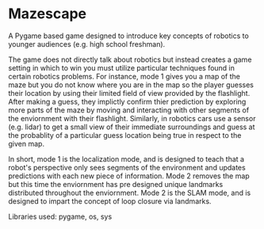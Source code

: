 # Mazescape

A Pygame based game designed to introduce key concepts of robotics to younger audiences (e.g. high school freshman).

The game does not directly talk about robotics but instead creates a game setting in which to win you must utilize particular
techniques found in certain robotics problems. For instance, mode 1 gives you a map of the maze but you do not know where you
are in the map so the player guesses their location by using their limited field of view provided by the flashlight. After making
a guess, they implictly confirm thier prediction by exploring more parts of the maze by moving and interacting with other segments
of the enviornment with their flashlight.  Similarly, in robotics cars use a sensor (e.g. lidar) to get a small view of their 
immediate surroundings and guess at the probablity of a particular guess location being true in respect to the given map.

In short, mode 1 is the localization mode, and is designed to teach that a robot's perspective only sees segments of the environment and updates predictions
with each new piece of information.  Mode 2 removes the map but this time the enviornment has pre designed unique landmarks distributed
throughout the enviornment.  Mode 2 is the SLAM mode, and is designed to impart the concept of loop closure via landmarks.

Libraries used: pygame, os, sys
